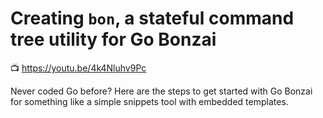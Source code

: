 # Creating `bon`, a stateful command tree utility for Go Bonzai

📺 <https://youtu.be/4k4Nluhv9Pc>

Never coded Go before? Here are the steps to get started with Go Bonzai for something like a simple snippets tool with embedded templates.
